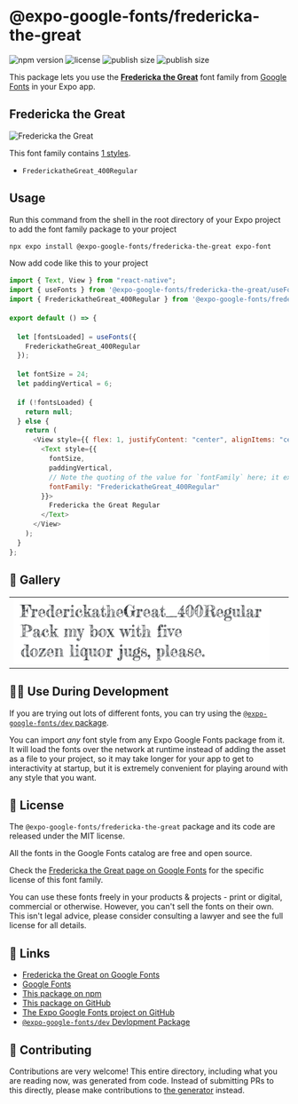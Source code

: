 # @expo-google-fonts/fredericka-the-great

![npm version](https://flat.badgen.net/npm/v/@expo-google-fonts/fredericka-the-great)
![license](https://flat.badgen.net/github/license/expo/google-fonts)
![publish size](https://flat.badgen.net/packagephobia/install/@expo-google-fonts/fredericka-the-great)
![publish size](https://flat.badgen.net/packagephobia/publish/@expo-google-fonts/fredericka-the-great)

This package lets you use the [**Fredericka the Great**](https://fonts.google.com/specimen/Fredericka+the+Great) font family from [Google Fonts](https://fonts.google.com/) in your Expo app.

## Fredericka the Great

![Fredericka the Great](./font-family.png)

This font family contains [1 styles](#-gallery).

- `FrederickatheGreat_400Regular`

## Usage

Run this command from the shell in the root directory of your Expo project to add the font family package to your project

```sh
npx expo install @expo-google-fonts/fredericka-the-great expo-font
```

Now add code like this to your project

```js
import { Text, View } from "react-native";
import { useFonts } from '@expo-google-fonts/fredericka-the-great/useFonts';
import { FrederickatheGreat_400Regular } from '@expo-google-fonts/fredericka-the-great/400Regular';

export default () => {

  let [fontsLoaded] = useFonts({
    FrederickatheGreat_400Regular
  });

  let fontSize = 24;
  let paddingVertical = 6;

  if (!fontsLoaded) {
    return null;
  } else {
    return (
      <View style={{ flex: 1, justifyContent: "center", alignItems: "center" }}>
        <Text style={{
          fontSize,
          paddingVertical,
          // Note the quoting of the value for `fontFamily` here; it expects a string!
          fontFamily: "FrederickatheGreat_400Regular"
        }}>
          Fredericka the Great Regular
        </Text>
      </View>
    );
  }
};
```

## 🔡 Gallery


||||
|-|-|-|
|![FrederickatheGreat_400Regular](./400Regular/FrederickatheGreat_400Regular.ttf.png)||||


## 👩‍💻 Use During Development

If you are trying out lots of different fonts, you can try using the [`@expo-google-fonts/dev` package](https://github.com/expo/google-fonts/tree/master/font-packages/dev#readme).

You can import _any_ font style from any Expo Google Fonts package from it. It will load the fonts over the network at runtime instead of adding the asset as a file to your project, so it may take longer for your app to get to interactivity at startup, but it is extremely convenient for playing around with any style that you want.


## 📖 License

The `@expo-google-fonts/fredericka-the-great` package and its code are released under the MIT license.

All the fonts in the Google Fonts catalog are free and open source.

Check the [Fredericka the Great page on Google Fonts](https://fonts.google.com/specimen/Fredericka+the+Great) for the specific license of this font family.

You can use these fonts freely in your products & projects - print or digital, commercial or otherwise. However, you can't sell the fonts on their own. This isn't legal advice, please consider consulting a lawyer and see the full license for all details.

## 🔗 Links

- [Fredericka the Great on Google Fonts](https://fonts.google.com/specimen/Fredericka+the+Great)
- [Google Fonts](https://fonts.google.com/)
- [This package on npm](https://www.npmjs.com/package/@expo-google-fonts/fredericka-the-great)
- [This package on GitHub](https://github.com/expo/google-fonts/tree/master/font-packages/fredericka-the-great)
- [The Expo Google Fonts project on GitHub](https://github.com/expo/google-fonts)
- [`@expo-google-fonts/dev` Devlopment Package](https://github.com/expo/google-fonts/tree/master/font-packages/dev)

## 🤝 Contributing

Contributions are very welcome! This entire directory, including what you are reading now, was generated from code. Instead of submitting PRs to this directly, please make contributions to [the generator](https://github.com/expo/google-fonts/tree/master/packages/generator) instead.
